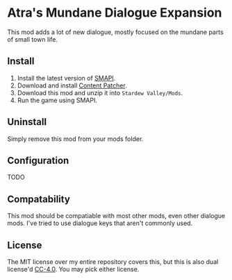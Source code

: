 Atra's Mundane Dialogue Expansion
=================================

This mod adds a lot of new dialogue, mostly focused on the mundane parts of small town life.

## Install

1. Install the latest version of [SMAPI](https://smapi.io).
2. Download and install [Content Patcher](https://www.nexusmods.com/stardewvalley/mods/1915).
2. Download this mod and unzip it into `Stardew Valley/Mods`.
3. Run the game using SMAPI.

## Uninstall
Simply remove this mod from your mods folder.

## Configuration 
TODO

## Compatability
This mod should be compatiable with most other mods, even other dialogue mods. I've tried to use dialogue keys that aren't commonly used.

## License
The MIT license over my entire repository covers this, but this is also dual license'd [CC-4.0](https://creativecommons.org/licenses/by/4.0/). You may pick either license.